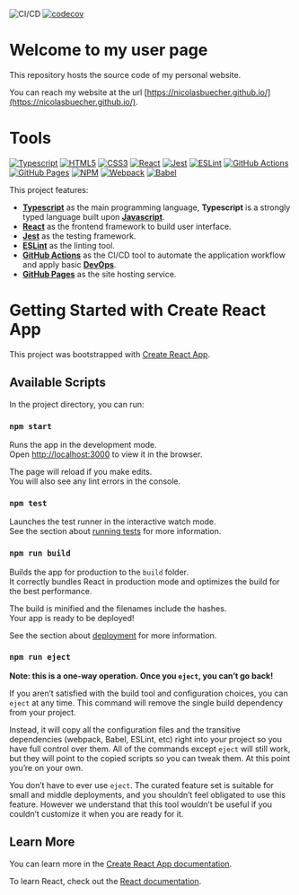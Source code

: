 ![CI/CD](https://github.com/NicolasBuecher/nicolasbuecher.github.io/workflows/CI/CD/badge.svg)
[![codecov](https://codecov.io/gh/NicolasBuecher/nicolasbuecher.github.io/branch/master/graph/badge.svg)](https://codecov.io/gh/NicolasBuecher/nicolasbuecher.github.io)

# Welcome to my user page

This repository hosts the source code of my personal website.

You can reach my website at the url [https://nicolasbuecher.github.io/](https://nicolasbuecher.github.io/).

# Tools

[![Typescript](https://img.shields.io/badge/TypeScript-007ACC?style=for-the-badge&logo=typescript&logoColor=white)](https://www.typescriptlang.org/)
[![HTML5](https://img.shields.io/badge/HTML5-E34F26?style=for-the-badge&logo=html5&logoColor=white)](https://en.wikipedia.org/wiki/HTML5)
[![CSS3](https://img.shields.io/badge/CSS3-1572B6?style=for-the-badge&logo=css3&logoColor=white)](https://en.wikipedia.org/wiki/CSS)
[![React](https://img.shields.io/badge/React-20232A?style=for-the-badge&logo=react&logoColor=61DAFB)](https://reactjs.org/)
[![Jest](https://img.shields.io/badge/Jest-323330?style=for-the-badge&logo=Jest&logoColor=white)](https://jestjs.io/)
[![ESLint](https://img.shields.io/badge/eslint-3A33D1?style=for-the-badge&logo=eslint&logoColor=white)](https://eslint.org/)
[![GitHub Actions](https://img.shields.io/badge/GitHub_Actions-2088FF?style=for-the-badge&logo=github-actions&logoColor=white)](https://github.com/features/actions)
[![GitHub Pages](https://img.shields.io/badge/GitHub_Pages-457EAF?style=for-the-badge&logo=github&logoColor=white)](https://pages.github.com/)
[![NPM](https://img.shields.io/badge/NPM-CC0000?style=for-the-badge&logo=npm&logoColor=white)](https://www.npmjs.com/)
[![Webpack](https://img.shields.io/badge/Webpack-1C78C0?style=for-the-badge&logo=webpack&logoColor=white)](https://webpack.js.org/)
[![Babel](https://img.shields.io/badge/Babel-F9DC3E?style=for-the-badge&logo=babel&logoColor=white)](https://babeljs.io/)

This project features:
- **[Typescript](https://www.typescriptlang.org/)** as the main programming language, **Typescript** is a strongly typed language built upon **[Javascript](https://developer.mozilla.org/en-US/docs/Web/JavaScript)**.
- **[React](https://reactjs.org/)** as the frontend framework to build user interface.
- **[Jest](https://jestjs.io/)** as the testing framework.
- **[ESLint](https://eslint.org/)** as the linting tool.
- **[GitHub Actions](https://github.com/features/actions)** as the CI/CD tool to automate the application workflow and apply basic **[DevOps](https://en.wikipedia.org/wiki/DevOps#:~:text=DevOps%20is%20a%20set%20of,delivery%20with%20high%20software%20quality.)**.
- **[GitHub Pages](https://pages.github.com/)** as the site hosting service.

# Getting Started with Create React App

This project was bootstrapped with [Create React App](https://github.com/facebook/create-react-app).

## Available Scripts

In the project directory, you can run:

### `npm start`

Runs the app in the development mode.\
Open [http://localhost:3000](http://localhost:3000) to view it in the browser.

The page will reload if you make edits.\
You will also see any lint errors in the console.

### `npm test`

Launches the test runner in the interactive watch mode.\
See the section about [running tests](https://facebook.github.io/create-react-app/docs/running-tests) for more information.

### `npm run build`

Builds the app for production to the `build` folder.\
It correctly bundles React in production mode and optimizes the build for the best performance.

The build is minified and the filenames include the hashes.\
Your app is ready to be deployed!

See the section about [deployment](https://facebook.github.io/create-react-app/docs/deployment) for more information.

### `npm run eject`

**Note: this is a one-way operation. Once you `eject`, you can’t go back!**

If you aren’t satisfied with the build tool and configuration choices, you can `eject` at any time. This command will remove the single build dependency from your project.

Instead, it will copy all the configuration files and the transitive dependencies (webpack, Babel, ESLint, etc) right into your project so you have full control over them. All of the commands except `eject` will still work, but they will point to the copied scripts so you can tweak them. At this point you’re on your own.

You don’t have to ever use `eject`. The curated feature set is suitable for small and middle deployments, and you shouldn’t feel obligated to use this feature. However we understand that this tool wouldn’t be useful if you couldn’t customize it when you are ready for it.

## Learn More

You can learn more in the [Create React App documentation](https://facebook.github.io/create-react-app/docs/getting-started).

To learn React, check out the [React documentation](https://reactjs.org/).
